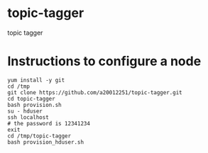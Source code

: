 # topic-tagger
topic tagger


# Instructions to configure a node

```
yum install -y git
cd /tmp
git clone https://github.com/a20012251/topic-tagger.git
cd topic-tagger
bash provision.sh
su - hduser
ssh localhost
# the password is 12341234
exit
cd /tmp/topic-tagger
bash provision_hduser.sh
```
